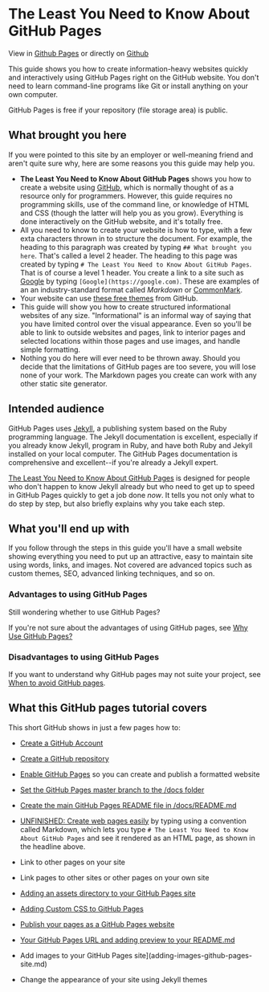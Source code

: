 # The Least You Need to Know About GitHub Pages

View in [Github Pages](https://tomcam.github.io/least-github-pages/) or directly on [Github](https://github.com/tomcam/least-github-pages/) 

This guide shows you how to create information-heavy websites quickly 
and interactively using GitHub Pages right on the GitHub website. You
don't need to learn command-line programs like Git or install anything
on your own computer.

GitHub Pages is free if your repository (file storage area) is public.

## What brought you here

If you were pointed to this site by an employer or well-meaning friend and aren't quite sure why, 
here are some reasons you this guide may help you.

* **The Least You Need to Know About GitHub Pages** shows you how to create a website using [GitHub](https://github.com),
which is normally thought of as a resource only for programmers. However, this guide requires no programming skills, use
of the command line, or knowledge of HTML and CSS (though the latter will help you as you grow). Everything is done
interactively on the GitHub website, and it's totally free. 
* All you need to know to create your website is how to type, with a
few exta characters thrown in to structure the document. For example, the heading to this paragraph was created by typing
`## What brought you here`. That's called a level 2 header. The heading to this page was created by typing
`# The Least You Need to Know About GitHub Pages`. That is of course a level 1 header. You create a link to
a site such as [Google](https://google.com) by typing `[Google](https://google.com)`. These are examples of an an industry-standard
format called *Markdown* or [CommonMark](https://commonmark.org).
* Your website can use [these free themes](https://pages.github.com/themes/) from GitHub.
* This guide will show you how to create structured informational websites of any size. "Informational" is an informal
way of saying that you have limited control over the visual appearance. Even so you'll be able to link to outside websites
and pages, link to interior pages and selected locations within those pages and use images, and handle simple formatting. 
* Nothing you do here will ever need to be thrown away. Should you decide that the limitations of GitHub pages are too severe,
you will lose none of your work. The Markdown pages you create can work with any other static site generator.


## Intended audience

GitHub Pages uses [Jekyll](https://jekyllrb.com), a publishing system based on the Ruby programming language. The Jekyll documentation is excellent, especially if you already know Jekyll, program in Ruby, and have both Ruby and Jekyll installed on your local computer. The GitHub Pages documentation is comprehensive and excellent--if you're already a Jekyll expert.

[The Least You Need to Know About GitHub Pages](./) is designed for people who don't happen to know Jekyll already but who need to get up to speed in GitHub Pages quickly to get a job done *now*. It tells you not only what to do step by step,
but also briefly explains why you take each step.

## What you'll end up with

If you follow through the steps in this guide you'll have a small website showing everything you need to put up an attractive, easy to maintain site using words, links, and images. Not covered are advanced topics such as custom themes, SEO, advanced linking techniques, and so on.

### Advantages to using GitHub Pages

Still wondering whether to use GitHub Pages?

If you're not sure about the advantages of using GitHub pages, see [Why Use GitHub Pages?](github-pages-advantages.md)

### Disadvantages to using GitHub Pages

If you want to understand why GitHub pages may not suite your project, see [When to avoid GitHub pages](github-pages-disadvantages.md).

## What this GitHub pages tutorial covers

This short GitHub shows in just a few pages how to:

* [Create a GitHub Account](creating-github-account.md)
* [Create a GitHub repository](creating-github-repository.md)
* [Enable GitHub Pages](enable-github-pages.md) so you can create and publish a formatted website 
* [Set the GitHub Pages master branch to the /docs folder](set-github-pages-master-branch.md)
* [Create the main GitHub Pages README file in /docs/README.md](github-pages-create-readme.md)

* [UNFINISHED: Create web pages easily](create-page-github.md) by typing using a convention called Markdown, which lets
you type `# The Least You Need to Know About GitHub Pages` and see it 
rendered as an HTML page, as shown in the headline above.
* Link to other pages on your site
* Link pages to other sites or other pages on your own site
* [Adding an assets directory to your GitHub Pages site](customizing-github-pages-css.md#assets)
* [Adding Custom CSS to GitHub Pages](customizing-github-pages-css.md##css)
* [Publish your pages as a GitHub Pages website](publish-to-github-pages.md)
* [Your GitHub Pages URL and adding preview to your README.md](add-github-pages-preview.md)
* Add images to your GitHub Pages site](adding-images-github-pages-site.md)
* Change the appearance of your site using Jekyll themes

